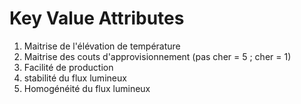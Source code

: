 # Key Value Attributes

1. Maitrise de l'élévation de température 
2. Maitrise des couts d'approvisionnement (pas cher = 5 ; cher = 1)
3. Facilité de production
4. stabilité du flux lumineux
5. Homogénéité du flux lumineux

